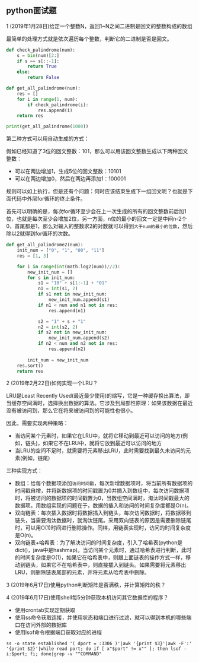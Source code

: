 ## python面试题

1 (2019年1月28日)给定一个整数N，返回1~N之间二进制是回文的整数构成的数组

最简单的处理方式就是依次遍历每个整数，判断它的二进制是否是回文。

``` python
def check_palindrome(num):
    s = bin(num)[2:]
    if s == s[::-1]:
        return True
    else:
        return False

def get_all_palindrome(num):
    res = []
    for i in range(1, num):
        if check_palindrome(i):
            res.append(i)
    return res

print(get_all_palindrome(1000))
```

第二种方式可以用自动生成的方式：

假如已经知道了3位的回文整数：101，那么可以用该回文整数生成以下两种回文整数：

* 可以在两边增加1，生成5位的回文整数：10101
* 可以在两边增加0，然后在两边再添加1：100001

规则可以如上执行，但是还有个问题：何时应该结束生成下一组回文呢？也就是下面代码中外层for循环的终止条件。

首先可以明确的是，每次for循环至少会在上一次生成的所有的回文整数前后加1位，也就是每次至少会增加2位，另一方面，n位的最小的回文一定是中间n-2个0，首尾都是1，那么对输入的整数求2的对数就可以得到`大于num的最小的位数`，然后除以2就得到for循环的次数。

``` python
def get_all_palindrome2(num):
    init_num = ["0", "1", "00", "11"]
    res = [1, 3]

    for i in range(int(math.log2(num))//2):
        new_init_num = []
        for s in init_num:
            s1 = "10" + s[1:-1] + "01"
            n1 = int(s1, 2)
            if s1 not in new_init_num:
                new_init_num.append(s1)
            if n1 < num and n1 not in res:
                res.append(n1)

            s2 = "1" + s + "1"
            n2 = int(s2, 2)
            if s2 not in new_init_num:
                new_init_num.append(s2)
            if n2 < num and n2 not in res:
                res.append(n2)
            
        init_num = new_init_num
    res.sort()
    return res
```

2 (2019年2月22日)如何实现一个LRU？

LRU是Least Recently Used(最近最少使用)的缩写，它是一种缓存换出算法，即当缓存空间满时，选择换出数据的算法。它涉及到局部性原理：如果该数据在最近没有被访问到，那么它在将来被访问到的可能性也很小。

因此，需要实现两种策略：

* 当访问某个元素时，如果它在LRU中，就将它移动到最近可以访问的地方(例如，链头)，如果它不在LRU中，就将它放到最近可以访问的地方
* 当LRU的空间不足时，就需要将元素移出LRU，此时需要找到最久未访问的元素(例如，链尾)

三种实现方式：

* 数组：给每个数据项添加`访问时间戳`，每次新增数据项时，将当前所有数据项的时间戳自增，并将新数据项的时间戳置为0并插入到数组中，每次访问数据项时，将被访问的数据项的时间戳置为0，当数组空间满时，淘汰时间戳最大的数据项。用数组实现的问题在于，数据的插入和访问的时间复杂度都是O(n)。
* 双向链表：每次插入数据时将数据插入到链头，每次访问数据时，将数据移到链头，当需要淘汰数据时，就淘汰链尾。采用双向链表的原因是需要删除链尾时，可以用O(1)时间进行删除操作。同样，用链表实现时，访问的时间复杂度是O(n)。
* 双向链表+哈希表：为了解决访问的时间复杂度，引入了哈希表(python是dict()，java中是hashmap)。当访问某个元素时，通过哈希表进行判断，此时的时间复杂度是O(1)，如果它在哈希表中，则跟上面链表的操作方式一样，移动到链头，如果它不在哈希表中，则直接插入到链头。如果需要将元素移出LRU，则删除链表尾部的元素，并将元素从哈希表中删除。

3 (2019年6月17日)使用python判断矩阵是否满秩，并计算矩阵的秩？

4 (2019年6月17日)使用shell每5分钟获取本机访问其它数据库的程序？

* 使用crontab实现定期获取
* 使用ss命令获取连接，并使用状态和端口进行过滤，就可以得到本机的哪些端口在访问外部的数据库
* 使用lsof命令根据端口获取对应的进程

``` shell
ss -o state established '( dport = :3306 )'|awk '{print $3}'|awk -F':' '{print $2}'|while read port; do if [ x"$port" != x"" ]; then lsof -i:$port; fi; done|grep -v "^COMMAND"
```